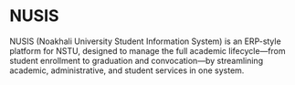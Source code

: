 # NUSIS
NUSIS (Noakhali University Student Information System) is an ERP-style platform for NSTU, designed to manage the full academic lifecycle—from student enrollment to graduation and convocation—by streamlining academic, administrative, and student services in one system.
